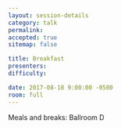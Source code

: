```yaml
---
layout: session-details
category: talk
permalink:
accepted: true
sitemap: false

title: Breakfast
presenters:
difficulty:

date: 2017-08-18 9:00:00 -0500
room: full
---
```

Meals and breaks: Ballroom D
